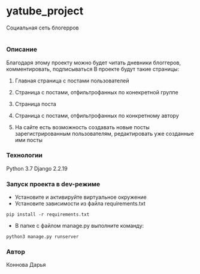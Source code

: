 # yatube_project
Социальная сеть блогерров

# 
### Описание
Благодаря этому проекту можно будет читать дневники блоггеров, комментировать, подписываться
В проекте будут такие страницы:

1. Главная страница с постами пользователей

2. Страница с постами, отфильтрофанных по конекретной группе

3. Страница поста

4. Страница с постами, отфильтрофанных по конкретному автору

5. На сайте есть возможность создавать новые посты зарегистрированным пользователям, 
редактировать уже созданные ими посты
### Технологии
Python 3.7
Django 2.2.19
### Запуск проекта в dev-режиме
- Установите и активируйте виртуальное окружение
- Установите зависимости из файла requirements.txt
```
pip install -r requirements.txt
``` 
- В папке с файлом manage.py выполните команду:
```
python3 manage.py runserver
```
### Автор 
Коннова Дарья
